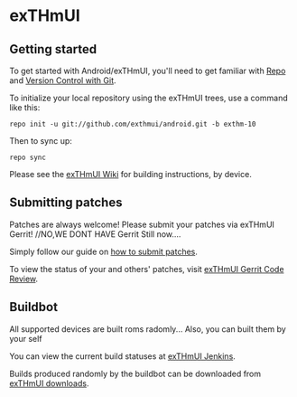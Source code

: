 exTHmUI
===========

Getting started
---------------

To get started with Android/exTHmUI, you'll need to get
familiar with [Repo](https://source.android.com/source/using-repo.html) and [Version Control with Git](https://source.android.com/source/version-control.html).

To initialize your local repository using the exTHmUI trees, use a command like this:
```
repo init -u git://github.com/exthmui/android.git -b exthm-10
```
Then to sync up:
```
repo sync
```
Please see the [exTHmUI Wiki](https://wiki.exthmui.cn/) for building instructions, by device.


Submitting patches
------------------

Patches are always welcome! Please submit your patches via exTHmUI Gerrit! //NO,WE DONT HAVE Gerrit Still now....

Simply follow our guide on [how to submit patches](https://wiki.exthmui.cn/submitting-patch-howto.html).

To view the status of your and others' patches, visit [exTHmUI Gerrit Code Review](https://review.exthmui.cn/).


Buildbot
--------

All supported devices are built roms radomly... Also, you can built them by your self

You can view the current build statuses at [exTHmUI Jenkins](https://jenkins.exthmui.cn/).

Builds produced randomly by the buildbot can be downloaded from [exTHmUI downloads](https://download.exthmui.cn/).
